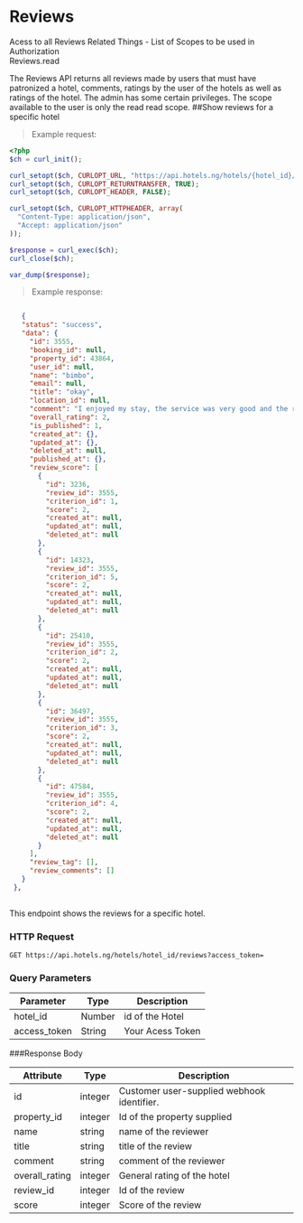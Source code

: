 # Reviews
Acess to all Reviews Related Things - List of Scopes to be used in Authorization <br>
Reviews.read


The Reviews API returns all reviews made by users that must have patronized a hotel, comments, ratings by the user of the hotels as well as ratings of the hotel.  The admin has some certain privileges. The scope available to the user is only the read read scope.
##Show reviews for a specific hotel

> Example request:

```php
<?php
$ch = curl_init();

curl_setopt($ch, CURLOPT_URL, "https://api.hotels.ng/hotels/{hotel_id}/reviews?access_token=");
curl_setopt($ch, CURLOPT_RETURNTRANSFER, TRUE);
curl_setopt($ch, CURLOPT_HEADER, FALSE);

curl_setopt($ch, CURLOPT_HTTPHEADER, array(
  "Content-Type: application/json",
  "Accept: application/json"
));

$response = curl_exec($ch);
curl_close($ch);

var_dump($response);
```
> Example response:

 ```json

    {
    "status": "success",
    "data": {
      "id": 3555,
      "booking_id": null,
      "property_id": 43864,
      "user_id": null,
      "name": "bimbo",
      "email": null,
      "title": "okay",
      "location_id": null,
      "comment": "I enjoyed my stay, the service was very good and the rooms were quite comfortable. There was no such thing as being unsatisfied. The staffs were prompt with all the services",
      "overall_rating": 2,
      "is_published": 1,
      "created_at": {},
      "updated_at": {},
      "deleted_at": null,
      "published_at": {},
      "review_score": [
        {
          "id": 3236,
          "review_id": 3555,
          "criterion_id": 1,
          "score": 2,
          "created_at": null,
          "updated_at": null,
          "deleted_at": null
        },
        {
          "id": 14323,
          "review_id": 3555,
          "criterion_id": 5,
          "score": 2,
          "created_at": null,
          "updated_at": null,
          "deleted_at": null
        },
        {
          "id": 25410,
          "review_id": 3555,
          "criterion_id": 2,
          "score": 2,
          "created_at": null,
          "updated_at": null,
          "deleted_at": null
        },
        {
          "id": 36497,
          "review_id": 3555,
          "criterion_id": 3,
          "score": 2,
          "created_at": null,
          "updated_at": null,
          "deleted_at": null
        },
        {
          "id": 47584,
          "review_id": 3555,
          "criterion_id": 4,
          "score": 2,
          "created_at": null,
          "updated_at": null,
          "deleted_at": null
        }
      ],
      "review_tag": [],
      "review_comments": []
    }
  },
  


```
This endpoint shows the reviews for a specific hotel.
### HTTP Request

  `GET https://api.hotels.ng/hotels/hotel_id/reviews?access_token=`

### Query Parameters

Parameter | Type | Description
--------- | ------- | -----------
hotel_id | Number | id of the Hotel
access_token | String | Your Acess Token

###Response Body

Attribute | Type | Description
--------- | ------- | -----------
        id| integer | Customer user-supplied webhook identifier.
property_id | integer | Id of the property supplied
name| string| name of the reviewer
  title| string |title of the review
  comment| string | comment of the reviewer
overall_rating | integer | General rating of the hotel
review_id | integer | Id of the review
score | integer | Score of the review
